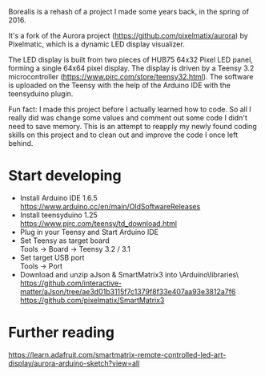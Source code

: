 Borealis is a rehash of a project I made some years back, in the spring of 2016.

It's a fork of the Aurora project (https://github.com/pixelmatix/aurora)
by Pixelmatic, which is a dynamic LED display visualizer.

The LED display is built from two pieces of HUB75 64x32 Pixel LED panel,
forming a single 64x64 pixel display. The display is driven by a Teensy 3.2
microcontroller (https://www.pjrc.com/store/teensy32.html). The software is
uploaded on the Teensy with the help of the Arduino IDE with the teensyduino
plugin.

Fun fact: I made this project before I actually learned how to code. So all I
really did was change some values and comment out some code I didn't need to
save memory. This is an attempt to reapply my newly found coding skills on
this project and to clean out and improve the code I once left behind.  

# Start developing
* Install Arduino IDE 1.6.5  
  https://www.arduino.cc/en/main/OldSoftwareReleases
* Install teensyduino 1.25  
  https://www.pjrc.com/teensy/td_download.html
* Plug in your Teensy and Start Arduino IDE  
* Set Teensy as target board  
  Tools -> Board -> Teensy 3.2 / 3.1
* Set target USB port  
  Tools -> Port
* Download and unzip aJson & SmartMatrix3 into \Arduino\libraries\   
  https://github.com/interactive-matter/aJson/tree/ae3d01b3115f7c1379f8f33e407aa93e3812a7f6  
  https://github.com/pixelmatix/SmartMatrix3

# Further reading
https://learn.adafruit.com/smartmatrix-remote-controlled-led-art-display/aurora-arduino-sketch?view=all
